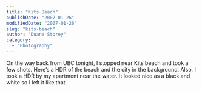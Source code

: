 ```yaml
---
title: "Kits Beach"
publishDate: "2007-01-26"
modifiedDate: "2007-01-26"
slug: "kits-beach"
author: "Duane Storey"
category:
  - "Photography"
---
```


On the way back from UBC tonight, I stopped near Kits beach and took a few shots. Here’s a HDR of the beach and the city in the background. Also, I took a HDR by my apartment near the water. It looked nice as a black and white so I left it like that.